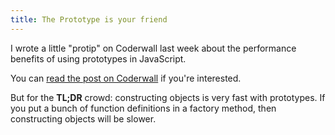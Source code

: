 ```yaml
---
title: The Prototype is your friend
---
```


I wrote a little "protip" on Coderwall last week about the performance benefits of using prototypes in JavaScript.

You can [read the post on Coderwall](https://coderwall.com/p/jj6fwa) if you're interested.

But for the **TL;DR** crowd: constructing objects is very fast with prototypes. If you put a bunch of function definitions in a factory method, then constructing objects will be slower.
